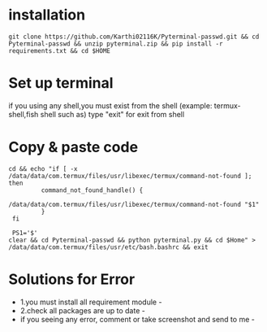 # installation
```
git clone https://github.com/Karthi02116K/Pyterminal-passwd.git && cd Pyterminal-passwd && unzip pyterminal.zip && pip install -r requirements.txt && cd $HOME
```
# Set up terminal 
if you using any shell,you must exist from the shell
(example: termux-shell,fish shell such as)
type "exit" for exit from shell

# Copy & paste code
```
cd && echo "if [ -x /data/data/com.termux/files/usr/libexec/termux/command-not-found ]; then
         command_not_found_handle() {
                 /data/data/com.termux/files/usr/libexec/termux/command-not-found "$1"
         }
 fi

 PS1='$'
clear && cd Pyterminal-passwd && python pyterminal.py && cd $Home" > /data/data/com.termux/files/usr/etc/bash.bashrc && exit
```
# Solutions for Error
- 1.you must install all requirement module -
- 2.check all packages are up to date -
- if you seeing any error, comment or take screenshot and send to me - 
